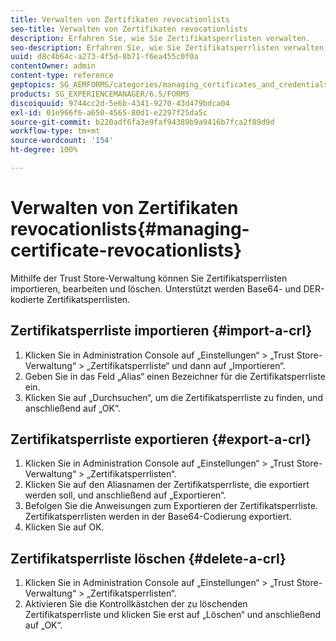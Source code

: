 ```yaml
---
title: Verwalten von Zertifikaten revocationlists
seo-title: Verwalten von Zertifikaten revocationlists
description: Erfahren Sie, wie Sie Zertifikatsperrlisten verwalten.
seo-description: Erfahren Sie, wie Sie Zertifikatsperrlisten verwalten.
uuid: d8c4b64c-a273-4f5d-8b71-f6ea455c0f0a
contentOwner: admin
content-type: reference
geptopics: SG_AEMFORMS/categories/managing_certificates_and_credentials
products: SG_EXPERIENCEMANAGER/6.5/FORMS
discoiquuid: 9744cc2d-5e6b-4341-9270-43d479bdca04
exl-id: 01e966f6-a650-4565-80d1-e2297f25da5c
source-git-commit: b220adf6fa3e9faf94389b9a9416b7fca2f89d9d
workflow-type: tm+mt
source-wordcount: '154'
ht-degree: 100%

---
```


# Verwalten von Zertifikaten revocationlists{#managing-certificate-revocationlists}

Mithilfe der Trust Store-Verwaltung können Sie Zertifikatsperrlisten importieren, bearbeiten und löschen. Unterstützt werden Base64- und DER-kodierte Zertifikatsperrlisten.

## Zertifikatsperrliste importieren {#import-a-crl}

1. Klicken Sie in Administration Console auf „Einstellungen“ > „Trust Store-Verwaltung“ > „Zertifikatsperrliste“ und dann auf „Importieren“.
1. Geben Sie in das Feld „Alias“ einen Bezeichner für die Zertifikatsperrliste ein.
1. Klicken Sie auf „Durchsuchen“, um die Zertifikatsperrliste zu finden, und anschließend auf „OK“.

## Zertifikatsperrliste exportieren  {#export-a-crl}

1. Klicken Sie in Administration Console auf „Einstellungen“ > „Trust Store-Verwaltung“ > „Zertifikatsperrlisten“.
1. Klicken Sie auf den Aliasnamen der Zertifikatsperrliste, die exportiert werden soll, und anschließend auf „Exportieren“.
1. Befolgen Sie die Anweisungen zum Exportieren der Zertifikatsperrliste. Zertifikatsperrlisten werden in der Base64-Codierung exportiert.
1. Klicken Sie auf OK.

## Zertifikatsperrliste löschen  {#delete-a-crl}

1. Klicken Sie in Administration Console auf „Einstellungen“ > „Trust Store-Verwaltung“ > „Zertifikatsperrlisten“.
1. Aktivieren Sie die Kontrollkästchen der zu löschenden Zertifikatsperrliste und klicken Sie erst auf „Löschen“ und anschließend auf „OK“.
